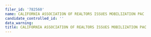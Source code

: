 ```yaml
---
filer_id: '782560'
name: CALIFORNIA ASSOCIATION OF REALTORS ISSUES MOBILIZATION PAC
candidate_controlled_id: ''
data_warning:
title: CALIFORNIA ASSOCIATION OF REALTORS ISSUES MOBILIZATION PAC
---
```

